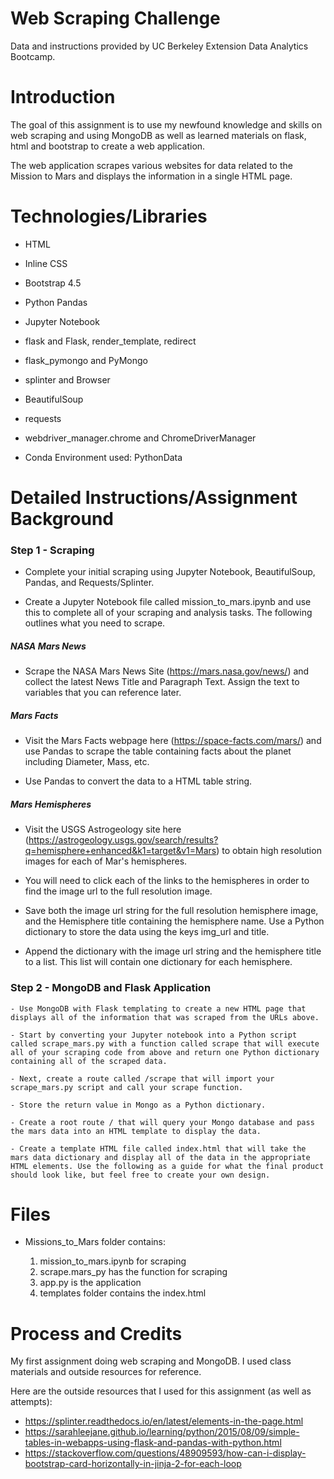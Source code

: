 # Web Scraping Challenge

Data and instructions provided by UC Berkeley Extension Data Analytics Bootcamp.

# Introduction 

The goal of this assignment is to use my newfound knowledge and skills on web scraping and using MongoDB as well as learned materials on flask, html and bootstrap to create a web application. 

The web application scrapes various websites for data related to the Mission to Mars and displays the information in a single HTML page.

# Technologies/Libraries

- HTML

- Inline CSS
 
- Bootstrap 4.5

- Python Pandas

- Jupyter Notebook

- flask and Flask, render_template, redirect

- flask_pymongo and PyMongo

- splinter and Browser

- BeautifulSoup

- requests

- webdriver_manager.chrome and ChromeDriverManager

-  Conda Environment used: PythonData

# Detailed Instructions/Assignment Background

### Step 1 - Scraping

- Complete your initial scraping using Jupyter Notebook, BeautifulSoup, Pandas, and Requests/Splinter.

- Create a Jupyter Notebook file called mission_to_mars.ipynb and use this to complete all of your scraping and analysis tasks. The following outlines what you need to scrape.

##### NASA Mars News

- Scrape the NASA Mars News Site (https://mars.nasa.gov/news/) and collect the latest News Title and Paragraph Text. Assign the text to variables that you can reference later.

##### Mars Facts

- Visit the Mars Facts webpage here (https://space-facts.com/mars/) and use Pandas to scrape the table containing facts about the planet including Diameter, Mass, etc.

- Use Pandas to convert the data to a HTML table string.

##### Mars Hemispheres

- Visit the USGS Astrogeology site here (https://astrogeology.usgs.gov/search/results?q=hemisphere+enhanced&k1=target&v1=Mars) to obtain high resolution images for each of Mar's hemispheres.

- You will need to click each of the links to the hemispheres in order to find the image url to the full resolution image.

- Save both the image url string for the full resolution hemisphere image, and the Hemisphere title containing the hemisphere name. Use a Python dictionary to store the data using the keys img_url and title.

- Append the dictionary with the image url string and the hemisphere title to a list. This list will contain one dictionary for each hemisphere.

### Step 2 - MongoDB and Flask Application

    - Use MongoDB with Flask templating to create a new HTML page that displays all of the information that was scraped from the URLs above.

    - Start by converting your Jupyter notebook into a Python script called scrape_mars.py with a function called scrape that will execute all of your scraping code from above and return one Python dictionary containing all of the scraped data.

    - Next, create a route called /scrape that will import your scrape_mars.py script and call your scrape function.

    - Store the return value in Mongo as a Python dictionary.

    - Create a root route / that will query your Mongo database and pass the mars data into an HTML template to display the data.

    - Create a template HTML file called index.html that will take the mars data dictionary and display all of the data in the appropriate HTML elements. Use the following as a guide for what the final product should look like, but feel free to create your own design.

# Files

- Missions_to_Mars folder contains:

    1. mission_to_mars.ipynb for scraping
    2. scrape.mars_py has the function for scraping
    3. app.py is the application
    4. templates folder contains the index.html

# Process and Credits

My first assignment doing web scraping and MongoDB. I used class materials and outside resources for reference.

Here are the outside resources that I used for this assignment (as well as attempts):

- https://splinter.readthedocs.io/en/latest/elements-in-the-page.html
- https://sarahleejane.github.io/learning/python/2015/08/09/simple-tables-in-webapps-using-flask-and-pandas-with-python.html
- https://stackoverflow.com/questions/48909593/how-can-i-display-bootstrap-card-horizontally-in-jinja-2-for-each-loop
